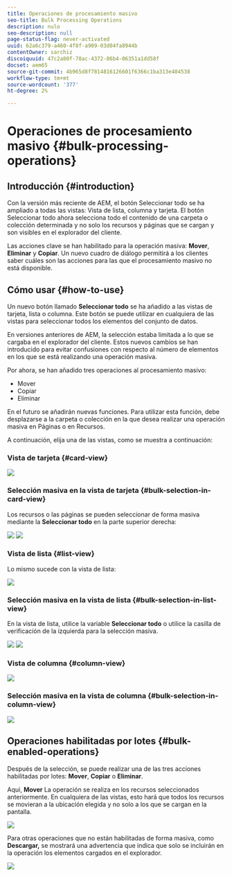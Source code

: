 ```yaml
---
title: Operaciones de procesamiento masivo
seo-title: Bulk Processing Operations
description: nulo
seo-description: null
page-status-flag: never-activated
uuid: 62a6c379-a460-4f8f-a909-03d04fa8944b
contentOwner: sarchiz
discoiquuid: 47c2a80f-78ac-4372-86b4-06351a1dd58f
docset: aem65
source-git-commit: 4b965d8f7814816126601f6366c1ba313e404538
workflow-type: tm+mt
source-wordcount: '377'
ht-degree: 2%

---
```



# Operaciones de procesamiento masivo {#bulk-processing-operations}

## Introducción {#introduction}

Con la versión más reciente de AEM, el botón Seleccionar todo se ha ampliado a todas las vistas: Vista de lista, columna y tarjeta. El botón Seleccionar todo ahora selecciona todo el contenido de una carpeta o colección determinada y no solo los recursos y páginas que se cargan y son visibles en el explorador del cliente.

Las acciones clave se han habilitado para la operación masiva: **Mover**, **Eliminar** y **Copiar**. Un nuevo cuadro de diálogo permitirá a los clientes saber cuáles son las acciones para las que el procesamiento masivo no está disponible.

## Cómo usar {#how-to-use}

Un nuevo botón llamado **Seleccionar todo** se ha añadido a las vistas de tarjeta, lista o columna. Este botón se puede utilizar en cualquiera de las vistas para seleccionar todos los elementos del conjunto de datos.

En versiones anteriores de AEM, la selección estaba limitada a lo que se cargaba en el explorador del cliente. Estos nuevos cambios se han introducido para evitar confusiones con respecto al número de elementos en los que se está realizando una operación masiva.

Por ahora, se han añadido tres operaciones al procesamiento masivo:

* Mover
* Copiar
* Eliminar

En el futuro se añadirán nuevas funciones.
Para utilizar esta función, debe desplazarse a la carpeta o colección en la que desea realizar una operación masiva en Páginas o en Recursos.

A continuación, elija una de las vistas, como se muestra a continuación:

### Vista de tarjeta {#card-view}

![](assets/unu.png)

### Selección masiva en la vista de tarjeta {#bulk-selection-in-card-view}

Los recursos o las páginas se pueden seleccionar de forma masiva mediante la **Seleccionar todo** en la parte superior derecha:

![](assets/doi.png) ![](assets/trei.png)

### Vista de lista    {#list-view}

Lo mismo sucede con la vista de lista:

![](assets/patru_modified.png)

### Selección masiva en la vista de lista {#bulk-selection-in-list-view}

En la vista de lista, utilice la variable **Seleccionar todo** o utilice la casilla de verificación de la izquierda para la selección masiva.

![](assets/cinci.png) ![](assets/sase.png)

### Vista de columna {#column-view}

![](assets/sapte.png)

### Selección masiva en la vista de columna {#bulk-selection-in-column-view}

![](assets/opt.png)

## Operaciones habilitadas por lotes {#bulk-enabled-operations}

Después de la selección, se puede realizar una de las tres acciones habilitadas por lotes: **Mover**, **Copiar** o **Eliminar**.

Aquí, **Mover** La operación se realiza en los recursos seleccionados anteriormente. En cualquiera de las vistas, esto hará que todos los recursos se movieran a la ubicación elegida y no solo a los que se cargan en la pantalla.

![](assets/noua.png)

Para otras operaciones que no están habilitadas de forma masiva, como **Descargar,** se mostrará una advertencia que indica que solo se incluirán en la operación los elementos cargados en el explorador.

![](assets/zece.png)
